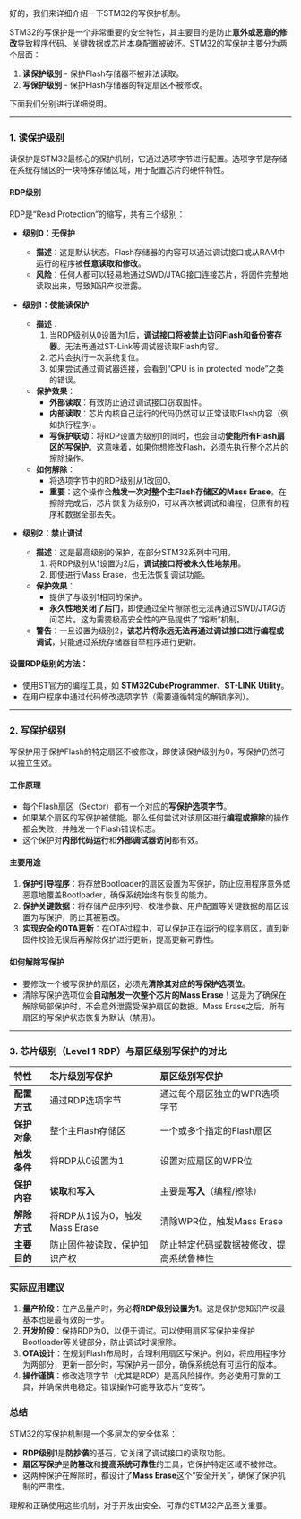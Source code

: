 好的，我们来详细介绍一下STM32的写保护机制。

STM32的写保护是一个非常重要的安全特性，其主要目的是防止**意外或恶意的修改**导致程序代码、关键数据或芯片本身配置被破坏。STM32的写保护主要分为两个层面：

1.  **读保护级别** - 保护Flash存储器不被非法读取。
2.  **写保护级别** - 保护Flash存储器的特定扇区不被修改。

下面我们分别进行详细说明。

---

### 1. 读保护级别

读保护是STM32最核心的保护机制，它通过选项字节进行配置。选项字节是存储在系统存储区的一块特殊存储区域，用于配置芯片的硬件特性。

#### RDP级别

RDP是“Read Protection”的缩写，共有三个级别：

*   **级别0：无保护**
    *   **描述**：这是默认状态。Flash存储器的内容可以通过调试接口或从RAM中运行的程序被**任意读取和修改**。
    *   **风险**：任何人都可以轻易地通过SWD/JTAG接口连接芯片，将固件完整地读取出来，导致知识产权泄露。

*   **级别1：使能读保护**
    *   **描述**：
        1.  当RDP级别从0设置为1后，**调试接口将被禁止访问Flash和备份寄存器**。无法再通过ST-Link等调试器读取Flash内容。
        2.  芯片会执行一次系统复位。
        3.  如果尝试通过调试器连接，会看到“CPU is in protected mode”之类的错误。
    *   **保护效果**：
        *   **外部读取**：有效防止通过调试接口窃取固件。
        *   **内部读取**：芯片内核自己运行的代码仍然可以正常读取Flash内容（例如执行程序）。
        *   **写保护联动**：将RDP设置为级别1的同时，也会自动**使能所有Flash扇区的写保护**。这意味着，如果你想修改Flash，必须先执行整个芯片的擦除操作。
    *   **如何解除**：
        *   将选项字节中的RDP级别从1改回0。
        *   **重要**：这个操作会**触发一次对整个主Flash存储区的Mass Erase**。在擦除完成后，芯片恢复为级别0，可以再次被调试和编程，但原有的程序和数据全部丢失。

*   **级别2：禁止调试**
    *   **描述**：这是最高级别的保护，在部分STM32系列中可用。
        1.  将RDP级别从1设置为2后，**调试接口将被永久性地禁用**。
        2.  即使进行Mass Erase，也无法恢复调试功能。
    *   **保护效果**：
        *   提供了与级别1相同的保护。
        *   **永久性地关闭了后门**，即使通过全片擦除也无法再通过SWD/JTAG访问芯片。这为需要极高安全性的产品提供了“熔断”机制。
    *   **警告**：一旦设置为级别2，**该芯片将永远无法再通过调试接口进行编程或调试**，只能通过系统存储器自举程序进行更新。

#### 设置RDP级别的方法：
*   使用ST官方的编程工具，如 **STM32CubeProgrammer**、**ST-LINK Utility**。
*   在用户程序中通过代码修改选项字节（需要遵循特定的解锁序列）。

---

### 2. 写保护级别

写保护用于保护Flash的特定扇区不被修改，即使读保护级别为0，写保护仍然可以独立生效。

#### 工作原理

*   每个Flash扇区（Sector）都有一个对应的**写保护选项字节**。
*   如果某个扇区的写保护被使能，那么任何尝试对该扇区进行**编程或擦除**的操作都会失败，并触发一个Flash错误标志。
*   这个保护对**内部代码运行**和**外部调试器访问**都有效。

#### 主要用途

1.  **保护引导程序**：将存放Bootloader的扇区设置为写保护，防止应用程序意外或恶意地覆盖Bootloader，确保系统始终有恢复的能力。
2.  **保护关键数据**：将存储产品序列号、校准参数、用户配置等关键数据的扇区设置为写保护，防止其被篡改。
3.  **实现安全的OTA更新**：在OTA过程中，可以保护正在运行的程序扇区，直到新固件校验无误后再解除保护进行更新，提高更新可靠性。

#### 如何解除写保护

*   要修改一个被写保护的扇区，必须先**清除其对应的写保护选项位**。
*   清除写保护选项位会**自动触发一次整个芯片的Mass Erase**！这是为了确保在解除局部保护时，不会意外泄露受保护扇区的数据。Mass Erase之后，所有扇区的写保护状态恢复为默认（禁用）。

---

### 3. 芯片级别（Level 1 RDP）与扇区级别写保护的对比

| 特性         | 芯片级别写保护                | 扇区级别写保护                           |
| :----------- | :---------------------------- | :--------------------------------------- |
| **配置方式** | 通过RDP选项字节               | 通过每个扇区独立的WPR选项字节            |
| **保护对象** | 整个主Flash存储区             | 一个或多个指定的Flash扇区                |
| **触发条件** | 将RDP从0设置为1               | 设置对应扇区的WPR位                      |
| **保护内容** | **读取**和**写入**            | 主要是**写入**（编程/擦除）              |
| **解除方式** | 将RDP从1设为0，触发Mass Erase | 清除WPR位，触发Mass Erase                |
| **主要目的** | 防止固件被读取，保护知识产权  | 防止特定代码或数据被修改，提高系统鲁棒性 |

### 实际应用建议

1.  **量产阶段**：在产品量产时，务必**将RDP级别设置为1**。这是保护您知识产权最基本也是最有效的一步。
2.  **开发阶段**：保持RDP为0，以便于调试。可以使用扇区写保护来保护Bootloader等关键部分，防止调试时误擦除。
3.  **OTA设计**：在规划Flash布局时，合理利用扇区写保护。例如，将应用程序分为两部分，更新一部分时，写保护另一部分，确保系统总有可运行的版本。
4.  **操作谨慎**：修改选项字节（尤其是RDP）是高风险操作。务必使用可靠的工具，并确保供电稳定。错误操作可能导致芯片“变砖”。

### 总结

STM32的写保护机制是一个多层次的安全体系：

*   **RDP级别1**是**防抄袭**的基石，它关闭了调试接口的读取功能。
*   **扇区写保护**是**防篡改**和**提高系统可靠性**的工具，它保护特定区域不被修改。
*   这两种保护在解除时，都设计了**Mass Erase**这个“安全开关”，确保了保护机制的严肃性。

理解和正确使用这些机制，对于开发出安全、可靠的STM32产品至关重要。